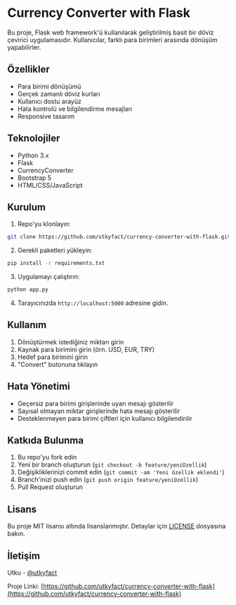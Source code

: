 # Currency Converter with Flask

Bu proje, Flask web framework'ü kullanılarak geliştirilmiş basit bir döviz çevirici uygulamasıdır. Kullanıcılar, farklı para birimleri arasında dönüşüm yapabilirler.

## Özellikler

- Para birimi dönüşümü
- Gerçek zamanlı döviz kurları
- Kullanıcı dostu arayüz
- Hata kontrolü ve bilgilendirme mesajları
- Responsive tasarım

## Teknolojiler

- Python 3.x
- Flask
- CurrencyConverter
- Bootstrap 5
- HTML/CSS/JavaScript

## Kurulum

1. Repo'yu klonlayın:
```bash
git clone https://github.com/utkyfact/currency-converter-with-flask.git
```

2. Gerekli paketleri yükleyin:
```bash
pip install -r requirements.txt
```

3. Uygulamayı çalıştırın:
```bash
python app.py
```

4. Tarayıcınızda `http://localhost:5000` adresine gidin.

## Kullanım

1. Dönüştürmek istediğiniz miktarı girin
2. Kaynak para birimini girin (örn. USD, EUR, TRY)
3. Hedef para birimini girin
4. "Convert" butonuna tıklayın

## Hata Yönetimi

- Geçersiz para birimi girişlerinde uyarı mesajı gösterilir
- Sayısal olmayan miktar girişlerinde hata mesajı gösterilir
- Desteklenmeyen para birimi çiftleri için kullanıcı bilgilendirilir

## Katkıda Bulunma

1. Bu repo'yu fork edin
2. Yeni bir branch oluşturun (`git checkout -b feature/yeniOzellik`)
3. Değişikliklerinizi commit edin (`git commit -am 'Yeni özellik eklendi'`)
4. Branch'inizi push edin (`git push origin feature/yeniOzellik`)
5. Pull Request oluşturun

## Lisans

Bu proje MIT lisansı altında lisanslanmıştır. Detaylar için [LICENSE](LICENSE) dosyasına bakın.

## İletişim

Utku - [@utkyfact](https://github.com/utkyfact)

Proje Linki: [https://github.com/utkyfact/currency-converter-with-flask](https://github.com/utkyfact/currency-converter-with-flask)

